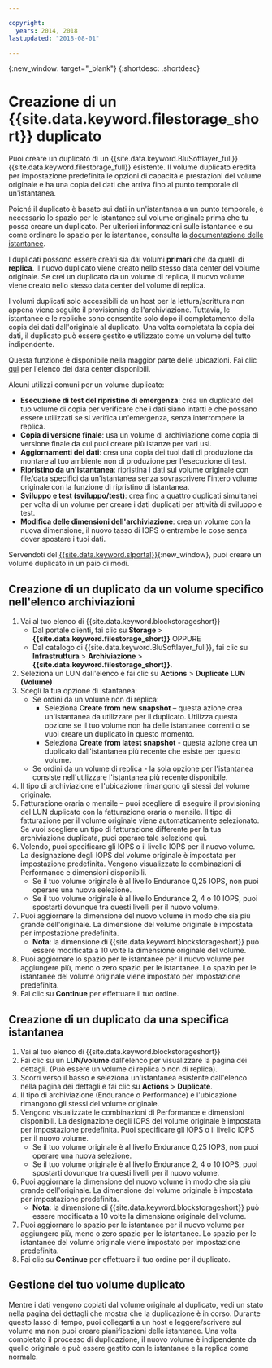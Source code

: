 ```yaml
---

copyright:
  years: 2014, 2018
lastupdated: "2018-08-01"

---
```

{:new_window: target="_blank"}
{:shortdesc: .shortdesc}

# Creazione di un {{site.data.keyword.filestorage_short}} duplicato

Puoi creare un duplicato di un {{site.data.keyword.BluSoftlayer_full}} {{site.data.keyword.filestorage_full}} esistente. Il volume duplicato eredita per impostazione predefinita le opzioni di capacità e prestazioni del volume originale e ha una copia dei dati che arriva fino al punto temporale di un'istantanea.   

Poiché il duplicato è basato sui dati in un'istantanea a un punto temporale, è necessario lo spazio per le istantanee sul volume originale prima che tu possa creare un duplicato. Per ulteriori informazioni sulle istantanee e su come ordinare lo spazio per le istantanee, consulta la [documentazione delle istantanee](snapshots.html).  

I duplicati possono essere creati sia dai volumi **primari** che da quelli di **replica**. Il nuovo duplicato viene creato nello stesso data center del volume originale. Se crei un duplicato da un volume di replica, il nuovo volume viene creato nello stesso data center del volume di replica.

I volumi duplicati solo accessibili da un host per la lettura/scrittura non appena viene seguito il provisioning dell'archiviazione. Tuttavia, le istantanee e le repliche sono consentite solo dopo il completamento della copia dei dati dall'originale al duplicato. Una volta completata la copia dei dati, il duplicato può essere gestito e utilizzato come un volume del tutto indipendente. 

Questa funzione è disponibile nella maggior parte delle ubicazioni. Fai clic [qui](new-ibm-block-and-file-storage-location-and-features.html) per l'elenco dei data center disponibili.

Alcuni utilizzi comuni per un volume duplicato:
- **Esecuzione di test del ripristino di emergenza**: crea un duplicato del tuo volume di copia per verificare che i dati siano intatti e che possano essere utilizzati se si verifica un'emergenza, senza interrompere la replica. 
- **Copia di versione finale**: usa un volume di archiviazione come copia di versione finale da cui puoi creare più istanze per vari usi. 
- **Aggiornamenti dei dati**: crea una copia dei tuoi dati di produzione da montare al tuo ambiente non di produzione per l'esecuzione di test. 
- **Ripristino da un'istantanea**: ripristina i dati sul volume originale con file/data specifici da un'istantanea senza sovrascrivere l'intero volume originale con la funzione di ripristino di istantanea. 
- **Sviluppo e test (sviluppo/test)**: crea fino a quattro duplicati simultanei per volta di un volume per creare i dati duplicati per attività di sviluppo e test. 
- **Modifica delle dimensioni dell'archiviazione**: crea un volume con la nuova dimensione, il nuovo tasso di IOPS o entrambe le cose senza dover spostare i tuoi dati.  
	
Servendoti del [{{site.data.keyword.slportal}}](https://control.softlayer.com/){:new_window}, puoi creare un volume duplicato in un paio di modi.


## Creazione di un duplicato da un volume specifico nell'elenco archiviazioni

1. Vai al tuo elenco di {{site.data.keyword.blockstorageshort}}
    - Dal portale clienti, fai clic su **Storage** > **{{site.data.keyword.filestorage_short}}** OPPURE
    - Dal catalogo di {{site.data.keyword.BluSoftlayer_full}}, fai clic su **Infrastruttura** > **Archiviazione** > **{{site.data.keyword.filestorage_short}}**. 
2. Seleziona un LUN dall'elenco e fai clic su **Actions** > **Duplicate LUN (Volume)** 
3. Scegli la tua opzione di istantanea: 
    - Se ordini da un volume non di replica:
      - Seleziona **Create from new snapshot** – questa azione crea un'istantanea da utilizzare per il duplicato. Utilizza questa opzione se il tuo volume non ha delle istantanee correnti o se vuoi creare un duplicato in questo momento.</br> 
      - Seleziona **Create from latest snapshot** - questa azione crea un duplicato dall'istantanea più recente che esiste per questo volume. 
    - Se ordini da un volume di replica - la sola opzione per l'istantanea consiste nell'utilizzare l'istantanea più recente disponibile. 
4. Il tipo di archiviazione e l'ubicazione rimangono gli stessi del volume originale.
5. Fatturazione oraria o mensile – puoi scegliere di eseguire il provisioning del LUN duplicato con la fatturazione oraria o mensile.  Il tipo di fatturazione per il volume originale viene automaticamente selezionato. Se vuoi scegliere un tipo di fatturazione differente per la tua archiviazione duplicata, puoi operare tale selezione qui. 
5. Volendo, puoi specificare gli IOPS o il livello IOPS per il nuovo volume. La designazione degli IOPS del volume originale è impostata per impostazione predefinita. Vengono visualizzate le combinazioni di Performance e dimensioni disponibili.
    - Se il tuo volume originale è al livello Endurance 0,25 IOPS, non puoi operare una nuova selezione. 
    - Se il tuo volume originale è al livello Endurance 2, 4 o 10 IOPS, puoi spostarti dovunque tra questi livelli per il nuovo volume. 
6. Puoi aggiornare la dimensione del nuovo volume in modo che sia più grande dell'originale. La dimensione del volume originale è impostata per impostazione predefinita. 
    - **Nota**: la dimensione di {{site.data.keyword.blockstorageshort}} può essere modificata a 10 volte la dimensione originale del volume. 
7. Puoi aggiornare lo spazio per le istantanee per il nuovo volume per aggiungere più, meno o zero spazio per le istantanee. Lo spazio per le istantanee del volume originale viene impostato per impostazione predefinita. 
8. Fai clic su **Continue** per effettuare il tuo ordine. 


## Creazione di un duplicato da una specifica istantanea

1. Vai al tuo elenco di {{site.data.keyword.blockstorageshort}}
2. Fai clic su un **LUN/volume** dall'elenco per visualizzare la pagina dei dettagli. (Può essere un volume di replica o non di replica). 
3. Scorri verso il basso e seleziona un'istantanea esistente dall'elenco nella pagina dei dettagli e fai clic su **Actions** > **Duplicate**.   
4. Il tipo di archiviazione (Endurance o Performance) e l'ubicazione rimangono gli stessi del volume originale. 
5. Vengono visualizzate le combinazioni di Performance e dimensioni disponibili. La designazione degli IOPS del volume originale è impostata per impostazione predefinita. Puoi specificare gli IOPS o il livello IOPS per il nuovo volume. 
    - Se il tuo volume originale è al livello Endurance 0,25 IOPS, non puoi operare una nuova selezione. 
    - Se il tuo volume originale è al livello Endurance 2, 4 o 10 IOPS, puoi spostarti dovunque tra questi livelli per il nuovo volume. 
6. Puoi aggiornare la dimensione del nuovo volume in modo che sia più grande dell'originale. La dimensione del volume originale è impostata per impostazione predefinita. 
    - **Nota**: la dimensione di {{site.data.keyword.blockstorageshort}} può essere modificata a 10 volte la dimensione originale del volume. 
7. Puoi aggiornare lo spazio per le istantanee per il nuovo volume per aggiungere più, meno o zero spazio per le istantanee. Lo spazio per le istantanee del volume originale viene impostato per impostazione predefinita. 
8. Fai clic su **Continue** per effettuare il tuo ordine per il duplicato. 


## Gestione del tuo volume duplicato

Mentre i dati vengono copiati dal volume originale al duplicato, vedi un stato nella pagina dei dettagli che mostra che la duplicazione è in corso. Durante questo lasso di tempo, puoi collegarti a un host e leggere/scrivere sul volume ma non puoi creare pianificazioni delle istantanee. Una volta completato il processo di duplicazione, il nuovo volume è indipendente da quello originale e può essere gestito con le istantanee e la replica come normale. 
